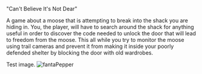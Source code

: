"Can't Believe It's Not Dear"

A game about a moose that is attempting to break into the shack you are hiding in.
You, the player, will have to search around the shack for anything useful in order to discover the code needed to unlock the door that will lead to freedom from the moose.
This all while you try to monitor the moose using trail cameras and prevent it from making it inside your poorly defended shelter by blocking the door with old wardrobes.

Test image.
![fantaPepper](https://github.com/user-attachments/assets/a5132ec8-1161-4089-8457-5d472932e635)
